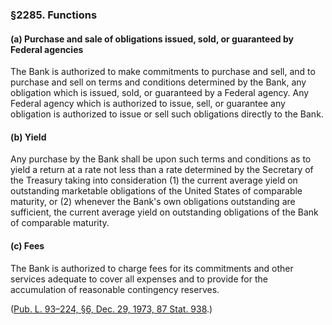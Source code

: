 ### §2285. Functions ###

[]()

#### (a) Purchase and sale of obligations issued, sold, or guaranteed by Federal agencies ####

The Bank is authorized to make commitments to purchase and sell, and to purchase and sell on terms and conditions determined by the Bank, any obligation which is issued, sold, or guaranteed by a Federal agency. Any Federal agency which is authorized to issue, sell, or guarantee any obligation is authorized to issue or sell such obligations directly to the Bank.

[]()

#### (b) Yield ####

Any purchase by the Bank shall be upon such terms and conditions as to yield a return at a rate not less than a rate determined by the Secretary of the Treasury taking into consideration (1) the current average yield on outstanding marketable obligations of the United States of comparable maturity, or (2) whenever the Bank's own obligations outstanding are sufficient, the current average yield on outstanding obligations of the Bank of comparable maturity.

[]()

#### (c) Fees ####

The Bank is authorized to charge fees for its commitments and other services adequate to cover all expenses and to provide for the accumulation of reasonable contingency reserves.

([Pub. L. 93–224, §6, Dec. 29, 1973, 87 Stat. 938](/statviewer.htm?volume=87&page=938).)